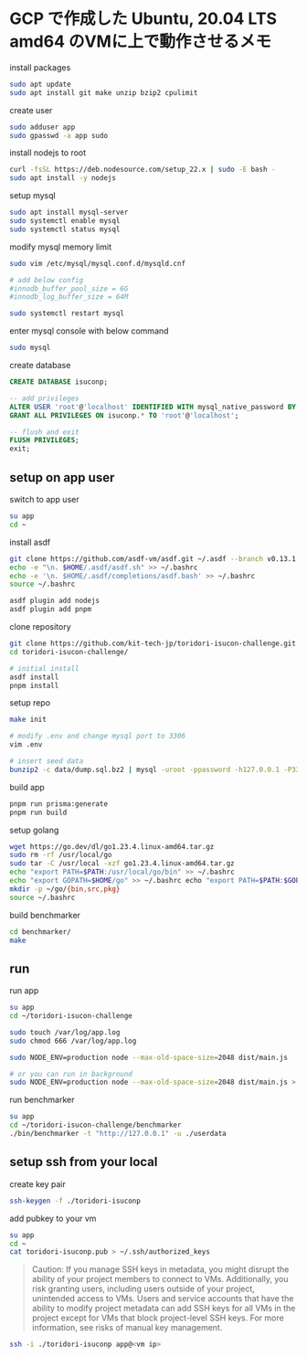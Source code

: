# GCP で作成した Ubuntu, 20.04 LTS amd64 のVMに上で動作させるメモ

install packages

```bash
sudo apt update
sudo apt install git make unzip bzip2 cpulimit
```

create user

```bash
sudo adduser app
sudo gpasswd -a app sudo
```

install nodejs to root

```bash
curl -fsSL https://deb.nodesource.com/setup_22.x | sudo -E bash -
sudo apt install -y nodejs
```

setup mysql

```bash
sudo apt install mysql-server
sudo systemctl enable mysql
sudo systemctl status mysql
```

modify mysql memory limit

```bash
sudo vim /etc/mysql/mysql.conf.d/mysqld.cnf

# add below config
#innodb_buffer_pool_size = 6G
#innodb_log_buffer_size = 64M

sudo systemctl restart mysql
```

enter mysql console with below command

```bash
sudo mysql
```

create database

```sql
CREATE DATABASE isuconp;

-- add privileges 
ALTER USER 'root'@'localhost' IDENTIFIED WITH mysql_native_password BY 'password';
GRANT ALL PRIVILEGES ON isuconp.* TO 'root'@'localhost';

-- flush and exit
FLUSH PRIVILEGES;
exit;
```

## setup on app user

switch to app user

```bash
su app
cd ~
```

install asdf

```bash
git clone https://github.com/asdf-vm/asdf.git ~/.asdf --branch v0.13.1
echo -e "\n. $HOME/.asdf/asdf.sh" >> ~/.bashrc
echo -e '\n. $HOME/.asdf/completions/asdf.bash' >> ~/.bashrc
source ~/.bashrc

asdf plugin add nodejs
asdf plugin add pnpm
```

clone repository

```bash
git clone https://github.com/kit-tech-jp/toridori-isucon-challenge.git
cd toridori-isucon-challenge/

# initial install
asdf install
pnpm install
```

setup repo

```bash
make init

# modify .env and change mysql port to 3306
vim .env

# insert seed data
bunzip2 -c data/dump.sql.bz2 | mysql -uroot -ppassword -h127.0.0.1 -P3306 isuconp
```

build app

```bash
pnpm run prisma:generate
pnpm run build
```

setup golang

```bash
wget https://go.dev/dl/go1.23.4.linux-amd64.tar.gz
sudo rm -rf /usr/local/go
sudo tar -C /usr/local -xzf go1.23.4.linux-amd64.tar.gz
echo "export PATH=$PATH:/usr/local/go/bin" >> ~/.bashrc
echo "export GOPATH=$HOME/go" >> ~/.bashrc echo "export PATH=$PATH:$GOPATH/bin" >> ~/.bashrc
mkdir -p ~/go/{bin,src,pkg}
source ~/.bashrc
```

build benchmarker

```bash
cd benchmarker/
make
```

## run

run app

```bash
su app
cd ~/toridori-isucon-challenge

sudo touch /var/log/app.log
sudo chmod 666 /var/log/app.log

sudo NODE_ENV=production node --max-old-space-size=2048 dist/main.js

# or you can run in background
sudo NODE_ENV=production node --max-old-space-size=2048 dist/main.js > /var/log/app.log 2>&1 &
```

run benchmarker

```bash
su app
cd ~/toridori-isucon-challenge/benchmarker
./bin/benchmarker -t "http://127.0.0.1" -u ./userdata
```

## setup ssh from your local

create key pair

```bash
ssh-keygen -f ./toridori-isuconp
```

add pubkey to your vm

```bash
su app
cd ~
cat toridori-isuconp.pub > ~/.ssh/authorized_keys
```

> Caution: If you manage SSH keys in metadata, you might disrupt the ability of your project members to connect to VMs. Additionally, you risk granting users, including users outside of your project, unintended access to VMs. Users and service accounts that have the ability to modify project metadata can add SSH keys for all VMs in the project except for VMs that block project-level SSH keys. For more information, see risks of manual key management.


```bash
ssh -i ./toridori-isuconp app@<vm ip>
```
